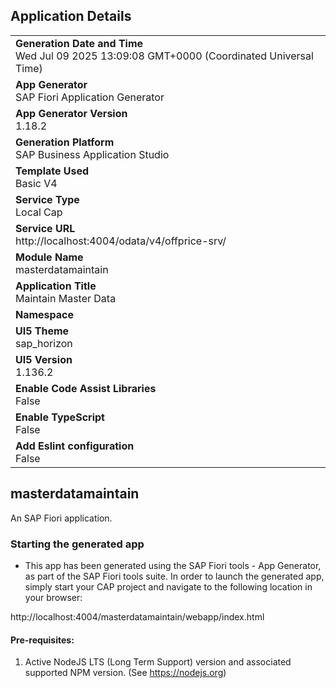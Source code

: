 ## Application Details
|               |
| ------------- |
|**Generation Date and Time**<br>Wed Jul 09 2025 13:09:08 GMT+0000 (Coordinated Universal Time)|
|**App Generator**<br>SAP Fiori Application Generator|
|**App Generator Version**<br>1.18.2|
|**Generation Platform**<br>SAP Business Application Studio|
|**Template Used**<br>Basic V4|
|**Service Type**<br>Local Cap|
|**Service URL**<br>http://localhost:4004/odata/v4/offprice-srv/|
|**Module Name**<br>masterdatamaintain|
|**Application Title**<br>Maintain Master Data|
|**Namespace**<br>|
|**UI5 Theme**<br>sap_horizon|
|**UI5 Version**<br>1.136.2|
|**Enable Code Assist Libraries**<br>False|
|**Enable TypeScript**<br>False|
|**Add Eslint configuration**<br>False|

## masterdatamaintain

An SAP Fiori application.

### Starting the generated app

-   This app has been generated using the SAP Fiori tools - App Generator, as part of the SAP Fiori tools suite.  In order to launch the generated app, simply start your CAP project and navigate to the following location in your browser:

http://localhost:4004/masterdatamaintain/webapp/index.html

#### Pre-requisites:

1. Active NodeJS LTS (Long Term Support) version and associated supported NPM version.  (See https://nodejs.org)


